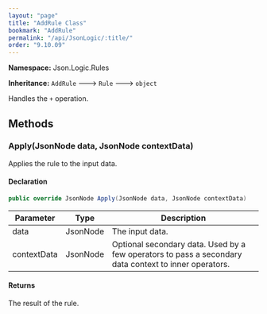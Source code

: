```yaml
---
layout: "page"
title: "AddRule Class"
bookmark: "AddRule"
permalink: "/api/JsonLogic/:title/"
order: "9.10.09"
---
```

**Namespace:** Json.Logic.Rules

**Inheritance:**
`AddRule`
 🡒 
`Rule`
 🡒 
`object`

Handles the `+` operation.

## Methods

### Apply(JsonNode data, JsonNode contextData)

Applies the rule to the input data.

#### Declaration

```c#
public override JsonNode Apply(JsonNode data, JsonNode contextData)
```
| Parameter | Type | Description |
|---|---|---|
| data | JsonNode | The input data. |
| contextData | JsonNode | Optional secondary data.  Used by a few operators to pass a secondary<br>    data context to inner operators. |

#### Returns

The result of the rule.

